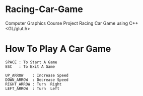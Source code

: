 # Racing-Car-Game

Computer Graphics Course  Project
Racing Car Game using C++ <GL/glut.h>


# How To Play A Car Game
  
    SPACE : To Start A Game
    ESC   : To Exit A Game
    
    UP_ARROW    : Increase Speed
    DOWN_ARROW  : Decrease Speed 
    RIGHT_ARROW : Turn  Right
    LEFT_ARROW  : Turn  Left
   

